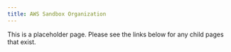 ```yaml
---
title: AWS Sandbox Organization
---
```


This is a placeholder page. Please see the links below for any child pages that exist.
